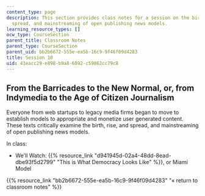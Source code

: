 ```yaml
---
content_type: page
description: This section provides class notes for a session on the birth, rise, and
  spread, and mainstreaming of open publishing news models.
learning_resource_types: []
ocw_type: CourseSection
parent_title: Classroom Notes
parent_type: CourseSection
parent_uid: bb2b6672-555e-ea5b-16c9-9f46f09d4283
title: Session 10
uid: 41eacc29-e898-b9a8-6092-c59862cc79c8
---
```


From the Barricades to the New Normal, or, from Indymedia to the Age of Citizen Journalism
------------------------------------------------------------------------------------------

Everyone from web startups to legacy media firms began to move to establish models to appropriate and monetize user generated content. These texts critically examine the birth, rise, and spread, and mainstreaming of open publishing news models.

In class:

*   We'll Watch: {{% resource_link "d941945d-02a4-48dd-8ead-dbe93f5d2799" "This is What Democracy Looks Like" %}}, or Miami Model

{{% resource_link "bb2b6672-555e-ea5b-16c9-9f46f09d4283" "« return to classroom notes" %}}